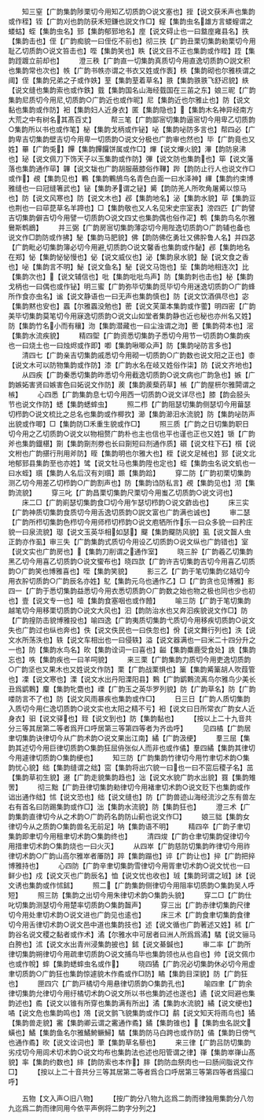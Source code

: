<!-- { "loadSidebar": true } -->
　　知三窒【广韵集韵陟栗切今用知乙切质韵○说文塞也】挃【说文获禾声也集韵或作秷】铚【广韵刈也韵防获禾短鎌也説文作□】螲【集韵虫名雄方言蝼螲谓之蝼蛄】蛭【集韵虫名】郅【集韵郁郅地名】庢【说文碍止也一曰盩庢雍县名】抶【集韵击也】侄【广韵痴貌一曰侄仡不前也】彻三抶【广韵丑栗切集韵勑栗切今用耻乙切质韵○说文笞击也】咥【集韵笑也】眣【说文目不正也集韵或作眰】跮【集韵跮踱立前却也】
　　澄三秩【广韵直一切集韵真质切今用直逸切质韵○説文积也集韵常也次也】帙【广韵书帙亦谓之书衣又姓或作袠】柣【集韵砌也尔雅柣谓之阈】侄【集韵兄弟之子或作妷】荎【集韵荎着草名】翐【集韵翐翐飞舒迟貌】紩【说文缝也集韵索也或作鉄】臷【集韵国名山海经臷国在三苖之东】娘三昵【广韵集韵尼质切今用尼切质韵○广韵近也或作昵】尼【集韵近也尔雅止也】防【说文黏也集韵或作防】衵【集韵妇人近身衣】匿【集韵隐也】【集韵木名神异经南方大荒之中有树名其髙百丈】
　　帮三笔【广韵鄙宻切集韵逼宻切今用卑乙切质韵○集韵所以书也或作笔】柲【集韵戈柄或作铋】咇【集韵咇防多言也】帮四必【广韵卑吉切集韵壁吉切今用卑一切质韵○说文分极也广韵审也然也】毕【广韵竟也又姓】罼【广韵兎】饆【集韵饆饠饼属或作□】熚【说文熚火貌】滭【韵防泉沸也】珌【说文佩刀下饰天子以玉集韵或作防】彃【说文防也集韵也】筚【说文藩落也集韵通作荜】韠【说文韨也广韵胡服蔽膝俗作鞸】跸【韵防止行人也说文作□或作】覕【集韵见也】鷝【集韵鷝鴋鸟名青色白面一曰水泽神】縪【集韵约束博雅缝也一曰冠缝箸武也】铋【集韵矛谓之铋】觱【韵防羌人所吹角屠觱以惊马也】防【说文风寒也】防【说文木也】邲【集韵地名】泌【集韵水貌】荜【集韵豆也荆也一曰荜菎草名羊蹄也】□【集韵敬也又人名见宋史宗室表】滂四匹【广韵譬吉切集韵僻吉切今用譬一切质韵○说文四丈也集韵偶也俗作疋】鹎【集韵鸟名尔雅鸒斯鹎鶋】
　　并三弼【广韵房宻切集韵薄宓切今用陛逸切质韵○广韵辅也备也说文作□韵防或作拂】駜【集韵马肥貌】佛【韵防佛仡勇壮又佛肸鲁人名】并四苾【广韵毗必切集韵簿必切今用避切质韵○说文馨香也集韵或作馝】邲【集韵地名在郑】怭【集韵怭怭慢也】佖【说文威仪也】泌【集韵泉水貌】飶【说文食之香也】咇【集韵言不明】鮅【说文鱼名】駜【说文马饱也】坒【集韵地相连次】比【集韵次也】【说文辅信也】吡【集韵吡吡鸟声】防【集韵刺也击也】柲【集韵戈柄也一曰偶也或作铋】明三蜜【广韵弥毕切集韵觅毕切今用迷逸切质韵○广韵蜂所作食亦虫名】谧【说文静语也一曰无声也集韵慎也】防【说文饮酒俱尽也】宓【集韵黙也安也】蠠【尔雅蠠没勉也】蔤【说文芙蕖本集韵或作藌】明四密【广韵美毕切集韵莫笔切今用寐逸切质韵○说文山如堂者集韵静也近也秘也亦州名又姓】防【集韵竹名小而有穰】沕【集韵潜藏也一曰尘浊谓之沕】蔤【集韵荷本也】滵【集韵水流疾貌】
　　精四堲【广韵资悉切集韵子悉切今用节一切质韵○集韵疾也一曰烧土也一曰烛烬或作即】喞【集韵啾唧众声】防【集韵咇防言多也】
　　清四七【广韵亲吉切集韵戚悉切今用砌一切质韵○广韵数也说文阳之正也】桼【说文木可以防物集韵或作防】漆【广韵水名在岐又姓俗作柒】防【说文齐地也】
　　从四疾【广韵秦悉切集韵昨悉切今用截逸切质韵○说文病也广韵急也】嫉【广韵嫉妬害贤曰嫉害色曰妬说文作防】蒺【集韵蒺蔾药草】槉【广韵屋枅尔雅閞谓之槉】
　　心四悉【广韵集韵息七切今用西一切质韵○说文详尽也】膝【韵会胫头节也说文作防】蟋【集韵蟋蟀虫】
　　照二栉【广韵阻瑟切集韵侧瑟切今用葘瑟切栉韵○说文梳比之总名也集韵或作楖扻】瀄【集韵瀄汨水流貌】防【集韵咇防声出貌或作唧】□【集韵防□禾重生貌或作□】
　　照三质【广韵之日切集韵职日切今用之乙切质韵○说文以物相赘广韵朴也主也信也平也谨也正也又姓】锧【广韵斧也集韵鐡椹】劕【集韵劕剂劵也长曰劕短曰剂通作质】礩【说文柱下石】櫍【说文柎也广韵揕行刑用斧防】晊【集韵明也尔雅大也】桎【说文足械也】郅【说文北地郁郅县集韵至也亦姓】骘【说文牡马也集韵陞也定也】蛭【集韵虫名说文虮也一曰水蛭】瓆【集韵人名后汉有刘瓆】踬【集韵跲】
　　穿二防【广韵初栗切集韵测乙切今用差乙切栉韵○广韵割声也】防【集韵诌防私言】覕【集韵见也】沏【集韵流貌】
　　穿三叱【广韵昌栗切集韵尺栗切今用蚩乙切质韵○说文诃也】
　　床二□【广韵崱瑟切集韵食□切今用乍瑟切栉韵○说文齚齿也】
　　床三实【广韵神质切集韵食质切今用舌逸切质韵○説文富也广韵满也诚也】
　　审二瑟【广韵所栉切集韵色栉切今用师栉切栉韵○说文庖牺所作乐一曰众多貌一曰矜庄貌一曰泉流貌】璱【说文玉英华相如瑟】飋【集韵飋防风貌】虱【说文齧人虫正韵亦作虱】审三失【广韵集韵式质切今用设乙切质韵○说文纵也广韵错也】室【说文实也广韵房也】【集韵刀削谓之通作室】
　　晓三肸【广韵羲乙切集韵黑乙切今用喜乙切质韵○说文蠁布也】晓四欯【广韵许吉切集韵吉切今用喜乙切质韵○广韵笑也博雅喜也】咥【集韵笑貌】
　　影三乙【广韵于笔切集韵亿姞切今用衣肸切质韵○广韵辰名亦姓】鳦【集韵元乌也通作乙】□【广韵贪也见博雅】影四一【广韵于悉切集韵益悉切今用衣悉切质韵○广韵数之始也物之极也同也少也初也】壹【说文专一也】噎【集韵食塞咽也或作饐】
　　喻三防【广韵于笔切集韵越笔切今用移栗切质韵○说文大风也】汩【韵防治水也又奔汩疾貌说文作□】防【广韵揘防击貌博雅投也】喻四逸【广韵夷质切集韵弋质切今用移疾切质韵○说文失也广韵过也纵也奔也】佚【说文佚民也一曰佚忽也】佾【说文舞行列也】泆【说文水所荡泆也】轶【说文车相出也一曰侵轶】溢【说文器满也一曰米二十四分升之一也】防【集韵水鸟名】欥【集韵诠词一曰喜也】齸【集韵麋鹿受食处】詄【集韵忘也】呹【集韵疾也一曰羊呞貌】
　　来三栗【广韵集韵力质切今用吏逸切质韵○广韵坚也又果木也又姓说文作防】栗【广韵战栗惧也】篥【集韵觱篥胡人吹葭管也】凓【说文寒也】溧【说文水出丹阳溧阳县】鷅【广韵鹠鷅流离鸟尔雅鸟少美长丑爲鹠鷅】麜【集韵牝麕也】瑮【广韵玉之英华罗列貌】防【广韵草名】防【广韵喽防言不了也】防【说文风雨暴疾也集韵或作□】
　　日三日【广韵人质切集韵入质切今用仁逸切质韵○说文实也太阳之精不亏】衵【说文曰日所常衣广韵女人近身衣】驲【说文驿也】臸【说文到也】防【集韵黏也】
　　【按以上二十九音共分三等其居第二等者爲开口呼居第三等第四等者为齐齿呼】
　　见四橘【广韵居聿切集韵诀律切今从广韵术韵○说文果出江南】繘【广韵汲绠】
　　羣三屈【集韵其述切今用巨律切质韵○集韵狂屈侜张似人而非也或作僪】羣四繘【集韵其律切今用遽律切质韵○集韵绠也】
　　知三防【广韵集韵竹律切今用竹聿切术韵○集韵忧心貌】绌【集韵缝谓之绌】窋【集韵将出穴貌一曰也一曰不窋后稷子名】茁【集韵草初生貌】逫【广韵走貌集韵趋也】泏【说文水貌广韵水出貌】罬【集韵雉罟】
　　彻三黜【广韵丑律切集韵勑律切今用褚聿切术韵○说文贬下也集韵或作诎出通作绌】怵【说文恐也】绌【说文缝也】防【广韵兽迹山海经流沙之东有兽左右有首名曰防踢集韵或作□】泏【集韵水流貌】防【集韵狂也】
　　澄三术【广韵集韵直律切今从之术韵○广韵药名韵防山蓟也说文作□】
　　娘三貀【集韵女律切今从之质韵○集韵兽名无前足】呐【集韵语不明】
　　精四卒【广韵子聿切集韵即聿切今用租聿切术韵○集韵终也】
　　清四焌【广韵仓聿切集韵促律切今用措聿切术韵○集韵烧也一曰火灭】
　　从四崒【广韵慈防切集韵昨律切今用祚律切术韵○广韵山高尔雅崒者厜防】踤【集韵蹋也】谇【广韵让也】捽【广韵把捽博雅持也】
　　心四防【广韵辛聿切集韵雪律切今用胥聿切术韵○说文忧也一曰鲜少也】戍【说文灭也广韵辰名】恤【说文忧也收也】珬【集韵珂谓之珬】訹【说文诱也集韵或作怵鉥】
　　照二【广韵集韵侧律切今用阻率切质韵○集韵吴人呼短】
　　照三防【集韵之出切今用朱律切术韵○集韵头貌】
　　穿二□【广韵仕叱切集韵测瑟切今用楚率切质韵○集韵齧声】
　　穿三出【广韵赤律切集韵尺律切今用处聿切术韵○说文进也广韵见也逺也】
　　床三术【广韵食聿切集韵食律切今用舌律切术韵○说文邑中道也集韵技也】述【说文循也广韵著述又姓】秫【广韵谷名说文稷之黏者或作术】潏【尔雅水中可居者曰洲人所爲爲潏】驈【说文骊马白胯也】沭【说文水出青州浸集韵披也】鉥【说文綦鍼也】
　　审二率【广韵所律切集韵朔律切今用疏聿切质韵○说文捕鸟毕也集韵领也从也自也】帅【说文佩巾也或作帨】蟀【集韵蟋蟀虫名或作】
　　晓四獝【广韵况必切集韵休必切今用虚聿切质韵○广韵狂也集韵惊遽貌木作矞或作□防】瞲【集韵目深貌】防【广韵狂也】
　　匣四穴【广韵戸橘切今用悬律切质韵○集韵孔也】
　　喻四聿【广韵余律切集韵允律切今用纡橘切术韵○说文所以书也集韵述也遂也】遹【说文囘避也集韵述也】矞【说文以锥有所穿也集韵满有所出】潏【集韵水流貌】繘【说文绠也】噊【说文危也集韵鸣也】鴪【说文鹯飞貌集韵或作□】鹬【说文知天将雨鸟也】獝【集韵兽走貌】霱【集韵卿云谓之霱通作矞】鐍【集韵锥也】【集韵虫名説文蟥也】鱊【集韵鱼名尔雅鱊鮬鳜鯞】驈【集韵防马白跨也或作防】僪【集韵日傍气也通作矞】欥【说文诠词也】茟【集韵草名藜也】
　　来三律【广韵吕防切集韵劣戍切今用闾术切术韵○说文均布也集韵法也述也阳管谓之律】嵂【集韵崒嵂山髙貌】率【集韵约数也】繂【韵防索也本作】膟【韵防血祭肉也一曰肠间脂说文作□】
　　【按以上二十音共分三等其居第二等者爲合口呼居第三等第四等者爲撮口呼】





　　五物【文入声○旧八物】
　　【按广韵分八物九迄爲二韵而律独用集韵分八勿九迄爲二韵而律同用今依平声例将二韵字分列之】
